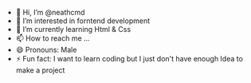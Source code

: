 - 👋 Hi, I’m @neathcmd
- 👀 I’m interested in forntend development
- 🌱 I’m currently learning Html & Css
- 📫 How to reach me ...
- 😄 Pronouns: Male
- ⚡ Fun fact: I want to learn coding but I just don't have enough Idea to make a project

<!---
neathcmd/neathcmd is a ✨ special ✨ repository because its `README.md` (this file) appears on your GitHub profile.
You can click the Preview link to take a look at your changes.
--->
